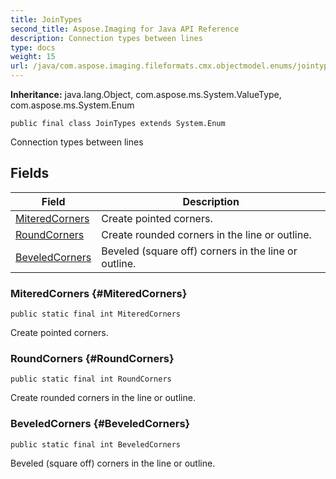 ```yaml
---
title: JoinTypes
second_title: Aspose.Imaging for Java API Reference
description: Connection types between lines
type: docs
weight: 15
url: /java/com.aspose.imaging.fileformats.cmx.objectmodel.enums/jointypes/
---
```

**Inheritance:**
java.lang.Object, com.aspose.ms.System.ValueType, com.aspose.ms.System.Enum
```
public final class JoinTypes extends System.Enum
```

Connection types between lines
## Fields

| Field | Description |
| --- | --- |
| [MiteredCorners](#MiteredCorners) | Create pointed corners. |
| [RoundCorners](#RoundCorners) | Create rounded corners in the line or outline. |
| [BeveledCorners](#BeveledCorners) | Beveled (square off) corners in the line or outline. |
### MiteredCorners {#MiteredCorners}
```
public static final int MiteredCorners
```


Create pointed corners.

### RoundCorners {#RoundCorners}
```
public static final int RoundCorners
```


Create rounded corners in the line or outline.

### BeveledCorners {#BeveledCorners}
```
public static final int BeveledCorners
```


Beveled (square off) corners in the line or outline.

